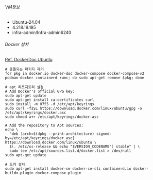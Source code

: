 ###### VM정보
- Ubuntu-24.04
- 4.218.18.195
- infra-admin/Infra-admin6240
###### Docker 설치
[Ref. DockerDoc:Ubuntu](https://docs.docker.com/engine/install/ubuntu/)
```
# 충돌되는 패키지 제거
for pkg in docker.io docker-doc docker-compose docker-compose-v2 podman-docker containerd runc; do sudo apt-get remove $pkg; done

# apt 리포지토리 설정
# Add Docker's official GPG key:
sudo apt-get update
sudo apt-get install ca-certificates curl
sudo install -m 0755 -d /etc/apt/keyrings
sudo curl -fsSL https://download.docker.com/linux/ubuntu/gpg -o /etc/apt/keyrings/docker.asc
sudo chmod a+r /etc/apt/keyrings/docker.asc

# Add the repository to Apt sources:
echo \
  "deb [arch=$(dpkg --print-architecture) signed-by=/etc/apt/keyrings/docker.asc] https://download.docker.com/linux/ubuntu \
  $(. /etc/os-release && echo "$VERSION_CODENAME") stable" | \
  sudo tee /etc/apt/sources.list.d/docker.list > /dev/null
sudo apt-get update

# 도커 설치
sudo apt-get install docker-ce docker-ce-cli containerd.io docker-buildx-plugin docker-compose-plugin
```
